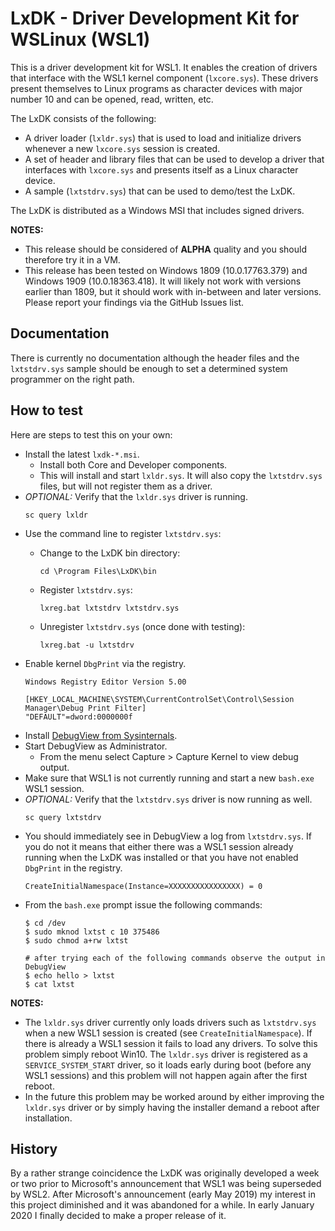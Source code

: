 # LxDK - Driver Development Kit for WSLinux (WSL1)

This is a driver development kit for WSL1. It enables the creation of drivers that interface with the WSL1 kernel component (`lxcore.sys`). These drivers present themselves to Linux programs as character devices with major number 10 and can be opened, read, written, etc.

The LxDK consists of the following:

- A driver loader (`lxldr.sys`) that is used to load and initialize drivers whenever a new `lxcore.sys` session is created.
- A set of header and library files that can be used to develop a driver that interfaces with `lxcore.sys` and presents itself as a Linux character device.
- A sample (`lxtstdrv.sys`) that can be used to demo/test the LxDK.

The LxDK is distributed as a Windows MSI that includes signed drivers.

**NOTES:**
- This release should be considered of **ALPHA** quality and you should therefore try it in a VM.
- This release has been tested on Windows 1809 (10.0.17763.379) and Windows 1909 (10.0.18363.418). It will likely not work with versions earlier than 1809, but it should work with in-between and later versions. Please report your findings via the GitHub Issues list.

## Documentation

There is currently no documentation although the header files and the `lxtstdrv.sys` sample should be enough to set a determined system programmer on the right path.

## How to test

Here are steps to test this on your own:

- Install the latest `lxdk-*.msi`.
    - Install both Core and Developer components.
    - This will install and start `lxldr.sys`. It will also copy the `lxtstdrv.sys` files, but will not register them as a driver.
- *OPTIONAL:* Verify that the `lxldr.sys` driver is running.
    ```
    sc query lxldr
    ```
- Use the command line to register `lxtstdrv.sys`:
    - Change to the LxDK bin directory:
        ```
        cd \Program Files\LxDK\bin
        ```
    - Register `lxtstdrv.sys`:
        ```
        lxreg.bat lxtstdrv lxtstdrv.sys
        ```

    - Unregister `lxtstdrv.sys` (once done with testing):
        ```
        lxreg.bat -u lxtstdrv
        ```
- Enable kernel `DbgPrint` via the registry.
    ```
    Windows Registry Editor Version 5.00

    [HKEY_LOCAL_MACHINE\SYSTEM\CurrentControlSet\Control\Session Manager\Debug Print Filter]
    "DEFAULT"=dword:0000000f
    ```
- Install [DebugView from Sysinternals](https://docs.microsoft.com/en-us/sysinternals/downloads/debugview).
- Start DebugView as Administrator.
    - From the menu select Capture > Capture Kernel to view debug output.
- Make sure that WSL1 is not currently running and start a new `bash.exe` WSL1 session.
- *OPTIONAL:* Verify that the `lxtstdrv.sys` driver is now running as well.
    ```
    sc query lxtstdrv
    ```
- You should immediately see in DebugView a log from `lxtstdrv.sys`. If you do not it means that either there was a WSL1 session already running when the LxDK was installed or that you have not enabled `DbgPrint` in the registry.
    ```
    CreateInitialNamespace(Instance=XXXXXXXXXXXXXXXX) = 0
    ```
- From the `bash.exe` prompt issue the following commands:
    ```
    $ cd /dev
    $ sudo mknod lxtst c 10 375486
    $ sudo chmod a+rw lxtst

    # after trying each of the following commands observe the output in DebugView
    $ echo hello > lxtst
    $ cat lxtst
    ```

**NOTES:**
- The `lxldr.sys` driver currently only loads drivers such as `lxtstdrv.sys` when a new WSL1 session is created (see `CreateInitialNamespace`). If there is already a WSL1 session it fails to load any drivers. To solve this problem simply reboot Win10. The `lxldr.sys` driver is registered as a `SERVICE_SYSTEM_START` driver, so it loads early during boot (before any WSL1 sessions) and this problem will not happen again after the first reboot.
- In the future this problem may be worked around by either improving the `lxldr.sys` driver or by simply having the installer demand a reboot after installation.

## History

By a rather strange coincidence the LxDK was originally developed a week or two prior to Microsoft's announcement that WSL1 was being superseded by WSL2. After Microsoft's announcement (early May 2019) my interest in this project diminished and it was abandoned for a while. In early January 2020 I finally decided to make a proper release of it.
